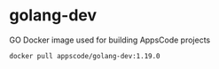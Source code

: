 # golang-dev

GO Docker image used for building AppsCode projects

```console
docker pull appscode/golang-dev:1.19.0
```
